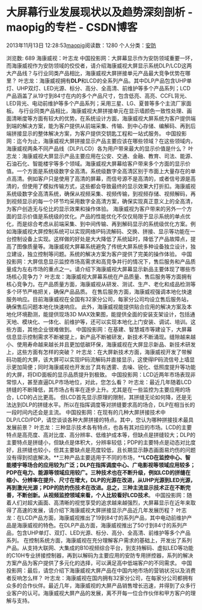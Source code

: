 # 大屏幕行业发展现状以及趋势深刻剖析 - maopig的专栏 - CSDN博客
2013年11月13日 12:28:53[maopig](https://me.csdn.net/maopig)阅读数：1280
个人分类：[安防](https://blog.csdn.net/maopig/article/category/1739943)

浏览数: 689
海康威视：叶志龙
中国投影网：大屏幕显示作为安防领域重要一环，而海康威视作为安防领域的佼佼者，请介绍海康威视大屏显示系统DLP/LCD这两大产品线？与行业同类产品相比，海康威视大屏拼接单元产品最大竞争优势在哪里？
叶志龙：海康威视拥有**DLP**和LCD的全系列产品。其中DLP产品包含UHP单灯、UHP双灯、LED光源、标分、高分、全高清、前维护等多个产品系列；LCD产品涵盖了从19寸到84寸在内的多个产品尺寸，包含低亮、高亮、CCFL背光、LED背光、电动前维护等多个产品系列；采用三星、LG、夏普等多个主流厂家面板。
与行业同类产品相比，海康威视大屏拼接单元在显示墙颜色一致性处理、画面清晰度等方面有较大的优势。在系统设计方面，海康威视大屏系统为客户提供端到端的解决方案，能为客户提供从前端采集、传输、到中心存储、编解码、再到后端拼接显示的整体解决方案，为客户提供交钥匙工程和一站式服务。
中国投影网：迄今为止，海康威视大屏拼接显示产品主要应该在哪些领域？在这些领域内，海康威视两条不同产品线（DLP/LCD）各为用户带来最大的显示价值是什么？
叶志龙：海康威视大屏显示产品主要应用在公安、交通、金融、教育、司法、能源、石油石化、智能楼宇等多个领域。海康威视大屏幕给客户带来多个方面的显示价值。一个方面是系统级数字全高清。系统级数字全高清区别于市面上大量存在的单点高清。例如客户只是使用了高清的屏幕，而信号源不是高清的，或者信号源是高清的，但使用了模拟传输方式，这些都会导致最终的显示效果大打折扣。海康威视系统级数字全高清系统，确保从视频采集、视频传输，到视频存储、视频解码，再到视频显示的每一个环节均采用数字全高清方案，确保实现真正意义上的全高清，为客户创造无与伦比的显示效果和操作体验。
海康威视为客户带来的另外一个方面的显示价值是系统级的优化。产品的性能优化不仅仅局限于显示系统的单点优化，而是综合考虑从前端采集、到中间传输、再到解码显示的系统级优化方案。例如海康威视大屏控制系统可以实现网络IP码流解码、交换、拼接、显示等功能在一台控制设备上实现。这样做的好处是大大降低了系统延时，降低了产品故障点，提高了图像质量等。海康威视大屏幕系统避免了传统大屏系统多种设备独立设计，独立建设，独立控制等问题。系统的解决方案为客户提供了完美的操作体验。
中国投影网：大屏信息显示监控市场高需求和高竞争并行的情况下，售后服务和产品质量成为左右市场的重点之一。请介绍下海康威视大屏幕显示新品主要体现了哪些市场核心竞争力？
叶志龙：海康威视大屏幕系统在产品质量、售后服务等方面拥有核心竞争力。在产品质量方面，海康威视从研发、测试、生产、老化和成品检测等多个环节严格把关，确保产品品质。
在售后服务方面，海康威视强调本地化快速服务响应。目前海康威视在全国有32家分公司，每家分公司均设立售后服务站，确保售后问题本地化快速响应。
此外，海康威视能提供贴合应用的解决方案及本地化环境勘测，能提供现场3D MAX效果图，能提供全面的安装支架设计，包括通天地、模块化、一体化、前维护等，还可以实现本地化上门安装、调试、培训。这些方面，其他企业很难做到。
中国投影网：在基建、智慧城市等建设下，大屏幕信息显示控制需求不断被提上，新产品不断被研发，新技术不断涌现。缝隙越来越小、使用寿命越来越长并且更加低碳环保，海康威视在大屏显示新品、新技术研发上，这些方面有怎样的突破？
叶志龙：在大屏新技术方面，海康威视开发了带解码功能的大屏，该大屏可以实现IP码流解码并直接显示，这使得IP码流信号上墙显示更加简便；同时海康威视也开发出了具有透雾、去噪、锐化、低照度提升等功能的大屏，将DID面板的显示品质提升到极致。
中国投影网：LCD近两年市场表现非常惊人，甚至直逼DLP市场地位，对此，您怎么看？
叶志龙：最近几年随着LCD拼缝的不断降低，其市场占有率在逐步上升。尤其是在一些监控为主要应用的场合，LCD的占比更高。
但LCD首先显示原理的限制，其拼缝无论如何降，还是无法达到DLP的拼缝水平。所以在指挥调度等对拼缝要求高的场合，DLP在相当长的一段时间内还会是主流。
中国投影网：在现有的几种大屏拼接技术中DLP/LCD/PDP，请您谈谈各种大屏拼接的特点。其中，您认为哪种拼接技术最具发展前景？
叶志龙：三种显示技术各有特点，也各有其对应的市场。LCD的主要特点是高亮度、高对比度、高分辨率、低维护成本等，但缺点是拼缝较大；DLP的主要特点是拼缝小，但缺点是体积大，分辨率较低；PDP的主要特点是动态对比度好，且拼缝也较小，但其主要缺点是亮度较低，且长期显示静态画面易灼伤的问题没有得到彻底解决。**三种产品主要适用于不同的市场，****LCD在监控中心、智能楼宇等场合的应用较为广泛；DLP在指挥调度中心、广电影视等领域应用较多；PDP在电力、能源等领域应用较广。三种技术也在不断升级，例如LCD的拼缝在缩小、分辨率在提升、尺寸在增大，DLP的光源在改进，从UHP光源到LED光源，再到激光光源；PDP的防灼伤技术在改进。总之，三种主流显示技术正在不断完善，不断创新。从视频监控领域来看，个人比较看好LCD技术**。
中国投影网：随着人们对超大画面、高清晰的视觉享受的追求越来越强烈，大屏幕显示在近年来取得了高速的发展，请介绍下海康威视大屏拼接显示产品近几年发展历程？
叶志龙：在LCD产品方面，海康威视推出了19到84寸的系列产品，其中电动前维护产品是海康威视的特色。在DLP产品方面，海康威视推出了50寸到84寸的系列产品，包含UHP单灯、双灯、LED光源、标分、高分、全高清、前维护等多个产品系列。
在控制系统方面，海康威视在充分理解客户需求的基础上，开发出了系列产品。从支持大联网、大集成的B10视频综合平台，到支持解码、虚拟LED等功能的C10H专业拼接控制器，再到以解码为主要应用的安防专用拼控器，系列的解决方案产品为客户提供了多元化的选择，可以满足高中低端客户的不同需求。
中国投影网：最后，请您介绍下海康威视大屏产品在中国内地市场的营销状况以及消费者反响怎么样？
叶志龙：海康威视在国内拥有32家分公司，在每家分公司都拥有众多的合作伙伴。最近几年，海康威视的大屏产品销售增长迅速，并得到了众多行业客户的认可。海康威视大屏产品的发展，离不开每一位合作伙伴和甲方客户的理解与支持。
